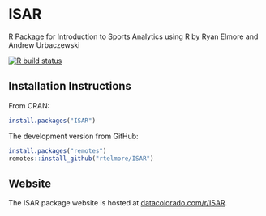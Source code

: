 # ISAR
R Package for Introduction to Sports Analytics using R by Ryan Elmore and Andrew
Urbaczewski

<!-- badges: start -->
  [![R build status](https://github.com/rtelmore/ISAR/workflows/R-CMD-check/badge.svg)](https://github.com/rtelmore/ISAR/actions)
  <!-- badges: end -->
  
## Installation Instructions

From CRAN:
```r
install.packages("ISAR")
```

The development version from GitHub:
```r
install.packages("remotes")
remotes::install_github("rtelmore/ISAR")
```

## Website

The ISAR package website is hosted at [datacolorado.com/r/ISAR](https://datacolorado.com/r/ISAR/).

